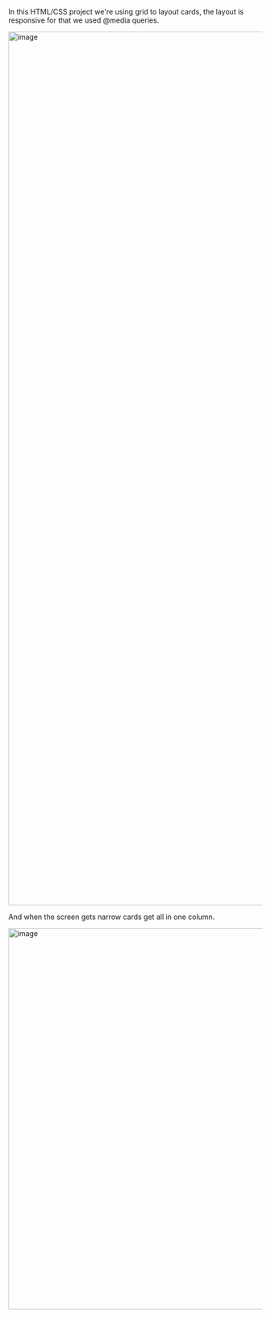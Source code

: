 In this HTML/CSS project we're using grid to layout cards, the layout is responsive for that we used @media queries.

<img width="1728" alt="image" src="https://github.com/josgar14/grid-cards-project/assets/42749669/51e4c968-b8ad-42ec-a982-b38ab0da6058">

And when the screen gets narrow cards get all in one column.

<img width="754" alt="image" src="https://github.com/josgar14/grid-cards-project/assets/42749669/18cee029-9850-4e4d-aaa6-30bb76622c88">
